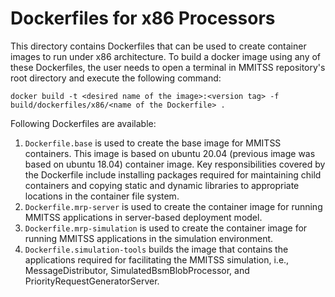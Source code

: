 # Dockerfiles for x86 Processors

This directory contains Dockerfiles that can be used to create container images to run under x86 architecture. To build a docker image using any of these Dockerfiles, the user needs to open a terminal in MMITSS repository's root directory and execute the following command:
```
docker build -t <desired name of the image>:<version tag> -f build/dockerfiles/x86/<name of the Dockerfile> .
```

Following Dockerfiles are available:
1. `Dockerfile.base` is used to create the base image for MMITSS containers. This image is based on ubuntu 20.04 (previous image was based on ubuntu 18.04) container image. Key responsibilities covered by the Dockerfile include installing packages required for maintaining child containers and copying static and dynamic libraries to appropriate locations in the container file system.
2. `Dockerfile.mrp-server` is used to create the container image for running MMITSS applications in server-based deployment model.
3. `Dockerfile.mrp-simulation` is used to create the container image for running MMITSS applications in the simulation environment.
4. `Dockerfile.simulation-tools` builds the image that contains the applications required for facilitating the MMITSS simulation, i.e., MessageDistributor, SimulatedBsmBlobProcessor, and PriorityRequestGeneratorServer.
